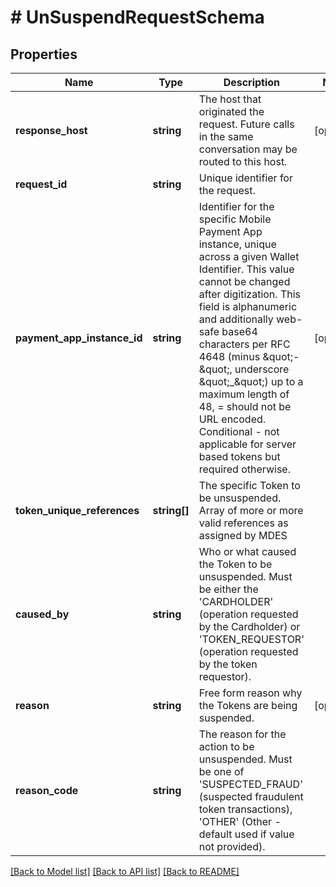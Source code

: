 # # UnSuspendRequestSchema

## Properties

Name | Type | Description | Notes
------------ | ------------- | ------------- | -------------
**response_host** | **string** | The host that originated the request. Future calls in the same conversation may be routed to this host. | [optional]
**request_id** | **string** | Unique identifier for the request. |
**payment_app_instance_id** | **string** | Identifier for the specific Mobile Payment App instance, unique across a given Wallet Identifier. This value cannot be changed after digitization. This field is alphanumeric and additionally web-safe base64 characters per RFC 4648 (minus \&quot;-\&quot;, underscore \&quot;_\&quot;) up to a maximum length of 48, &#x3D; should not be URL encoded. Conditional - not applicable for server based tokens but required otherwise. | [optional]
**token_unique_references** | **string[]** | The specific Token to be unsuspended. Array of more or more valid references as assigned by MDES |
**caused_by** | **string** | Who or what caused the Token to be unsuspended. Must be either the &#39;CARDHOLDER&#39; (operation requested by the Cardholder) or &#39;TOKEN_REQUESTOR&#39; (operation requested by the token requestor). |
**reason** | **string** | Free form reason why the Tokens are being suspended. | [optional]
**reason_code** | **string** | The reason for the action to be unsuspended. Must be one of &#39;SUSPECTED_FRAUD&#39; (suspected fraudulent token transactions), &#39;OTHER&#39; (Other - default used if value not provided). |

[[Back to Model list]](../../README.md#models) [[Back to API list]](../../README.md#endpoints) [[Back to README]](../../README.md)
